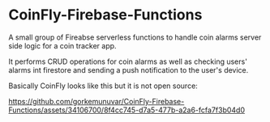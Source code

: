 # CoinFly-Firebase-Functions

A small group of Fireabse serverless functions to handle coin alarms server side logic for a coin tracker app.

It performs CRUD operations for coin alarms as well as checking users' alarms int firestore and sending a push notification to the user's device.

Basically CoinFly looks like this but it is not open source:

https://github.com/gorkemunuvar/CoinFly-Firebase-Functions/assets/34106700/8f4cc745-d7a5-477b-a2a6-fcfa7f3b04d0
